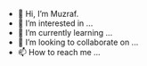 - 👋 Hi, I’m Muzraf.
- 👀 I’m interested in ...
- 🌱 I’m currently learning ...
- 💞️ I’m looking to collaborate on ...
- 📫 How to reach me ...

<!---
Muzraf/Muzraf is a ✨ special ✨ repository because its `README.md` (this file) appears on your GitHub profile.
You can click the Preview link to take a look at your changes.
--->
